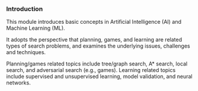 ### Introduction

This module introduces basic concepts in Artificial Intelligence (AI) and Machine Learning (ML). 

It adopts the perspective that planning, games, and learning are related types of search problems, and examines the underlying issues, challenges and techniques. 

Planning/games related topics include tree/graph search, A* search, local search, and adversarial search (e.g., games). Learning related topics include supervised and unsupervised learning, model validation, and neural networks.

